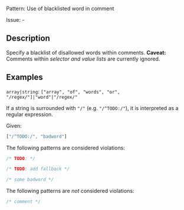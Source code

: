 Pattern: Use of blacklisted word in comment

Issue: -

## Description

Specify a blacklist of disallowed words within comments. **Caveat:** Comments within *selector and value lists* are currently ignored.

## Examples

`array|string`: `["array", "of", "words", "or", "/regex/"]|"word"|"/regex/"`

If a string is surrounded with `"/"` (e.g. `"/^TODO:/"`), it is interpreted as a regular expression.

Given:

```js
["/^TODO:/", "badword"]
```

The following patterns are considered violations:

```css
/* TODO: */
```

```css
/* TODO: add fallback */
```

```css
/* some badword */
```

The following patterns are *not* considered violations:

```css
/* comment */
```

